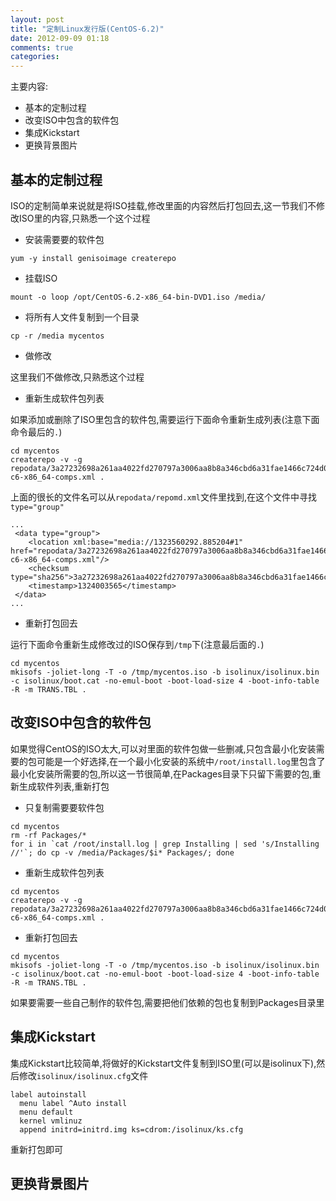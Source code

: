 ```yaml
---
layout: post
title: "定制Linux发行版(CentOS-6.2)"
date: 2012-09-09 01:18
comments: true
categories:
---
```


主要内容:

- 基本的定制过程
- 改变ISO中包含的软件包
- 集成Kickstart
- 更换背景图片

## 基本的定制过程

ISO的定制简单来说就是将ISO挂载,修改里面的内容然后打包回去,这一节我们不修改ISO里的内容,只熟悉一个这个过程

- 安装需要要的软件包

```
yum -y install genisoimage createrepo
```

- 挂载ISO

```
mount -o loop /opt/CentOS-6.2-x86_64-bin-DVD1.iso /media/
```

- 将所有人文件复制到一个目录

```
cp -r /media mycentos
```

- 做修改

这里我们不做修改,只熟悉这个过程

- 重新生成软件包列表

如果添加或删除了ISO里包含的软件包,需要运行下面命令重新生成列表(注意下面命令最后的`.`)

```
cd mycentos
createrepo -v -g repodata/3a27232698a261aa4022fd270797a3006aa8b8a346cbd6a31fae1466c724d098-c6-x86_64-comps.xml .
```

上面的很长的文件名可以从`repodata/repomd.xml`文件里找到,在这个文件中寻找`type="group"`

```
...
 <data type="group">
    <location xml:base="media://1323560292.885204#1" href="repodata/3a27232698a261aa4022fd270797a3006aa8b8a346cbd6a31fae1466c724d098-c6-x86_64-comps.xml"/>
    <checksum type="sha256">3a27232698a261aa4022fd270797a3006aa8b8a346cbd6a31fae1466c724d098</checksum>
    <timestamp>1324003565</timestamp>
 </data>
...
```

- 重新打包回去

运行下面命令重新生成修改过的ISO保存到`/tmp`下(注意最后面的`.`)

```
cd mycentos
mkisofs -joliet-long -T -o /tmp/mycentos.iso -b isolinux/isolinux.bin -c isolinux/boot.cat -no-emul-boot -boot-load-size 4 -boot-info-table -R -m TRANS.TBL .
```

## 改变ISO中包含的软件包

如果觉得CentOS的ISO太大,可以对里面的软件包做一些删减,只包含最小化安装需要的包可能是一个好选择,在一个最小化安装的系统中`/root/install.log`里包含了最小化安装所需要的包,所以这一节很简单,在Packages目录下只留下需要的包,重新生成软件列表,重新打包

- 只复制需要要软件包

```
cd mycentos
rm -rf Packages/*
for i in `cat /root/install.log | grep Installing | sed 's/Installing //'`; do cp -v /media/Packages/$i* Packages/; done
```

- 重新生成软件包列表


```
cd mycentos
createrepo -v -g repodata/3a27232698a261aa4022fd270797a3006aa8b8a346cbd6a31fae1466c724d098-c6-x86_64-comps.xml .
```

- 重新打包回去

```
cd mycentos
mkisofs -joliet-long -T -o /tmp/mycentos.iso -b isolinux/isolinux.bin -c isolinux/boot.cat -no-emul-boot -boot-load-size 4 -boot-info-table -R -m TRANS.TBL .
```

如果要需要一些自己制作的软件包,需要把他们依赖的包也复制到Packages目录里

## 集成Kickstart

集成Kickstart比较简单,将做好的Kickstart文件复制到ISO里(可以是isolinux下),然后修改`isolinux/isolinux.cfg`文件

```
label autoinstall
  menu label ^Auto install
  menu default
  kernel vmlinuz
  append initrd=initrd.img ks=cdrom:/isolinux/ks.cfg
```

重新打包即可

## 更换背景图片


